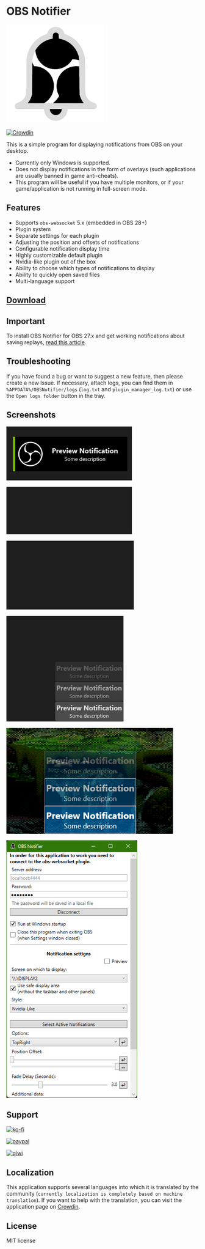 # OBS Notifier

<img src="Images/obs_notifier.png"/>

[![Crowdin](https://badges.crowdin.net/obs-notifier/localized.svg)](https://crowdin.com/project/obs-notifier)

This is a simple program for displaying notifications from OBS on your desktop.

* Currently only Windows is supported.
* Does not display notifications in the form of overlays (such applications are usually banned in game anti-cheats).
* This program will be useful if you have multiple monitors, or if your game/application is not running in full-screen mode.

## Features

* Supports `obs-websocket` 5.x (embedded in OBS 28+)
* Plugin system
* Separate settings for each plugin
* Adjusting the position and offsets of notifications
* Configurable notification display time
* Highly customizable default plugin
* Nvidia-like plugin out of the box
* Ability to choose which types of notifications to display
* Ability to quickly open saved files
* Multi-language support

## [Download](https://github.com/DmitriySalnikov/OBSNotifier/releases/latest)

## Important

To install OBS Notifier for OBS 27.x and get working notifications about saving replays, [read this article](https://dmitriysalnikov.itch.io/obs-notifier/devlog/335353/how-to-install-obs-notifier).

## Troubleshooting

If you have found a bug or want to suggest a new feature, then please create a new Issue. If necessary, attach logs, you can find them in `%APPDATA%/OBSNotifier/logs` (`log.txt` and `plugin_manager_log.txt`) or use the `Open logs folder` button in the tray.

## Screenshots

![Nvidia-like notifications](Images/readme/nvidia-like_notif1.png)

![Nvidia-like notifications](Images/readme/nvidia-like_notif2.gif)

![Nvidia-like qucik actions](Images/readme/quick_actions.gif)

![Default notifications](Images/readme/default_notif1.gif)

![Default notifications](Images/readme/default_notif2.png)

![Settings Window](Images/readme/OBSNotifier_setting.png)

## Support

[![ko-fi](https://ko-fi.com/img/githubbutton_sm.svg)](https://ko-fi.com/I2I53VZ2D)

[![paypal](https://www.paypalobjects.com/en_US/i/btn/btn_donateCC_LG.gif)](https://paypal.me/dmitriysalnikov)

[<img src="https://upload.wikimedia.org/wikipedia/commons/8/8f/QIWI_logo.svg" alt="qiwi" width=90px/>](https://qiwi.com/n/DMITRIYSALNIKOV)

## Localization

This application supports several languages into which it is translated by the community (`currently localization is completely based on machine translation`). If you want to help with the translation, you can visit the application page on [Crowdin](https://crowdin.com/project/obs-notifier).

## License

MIT license
